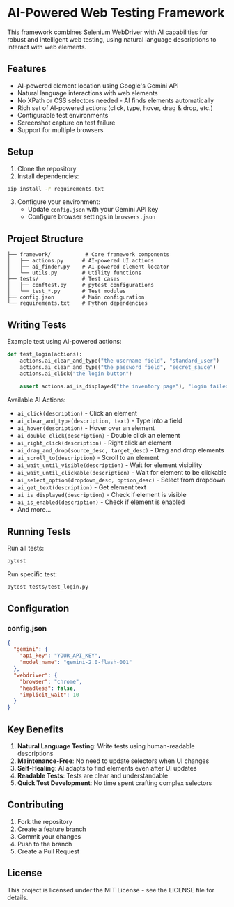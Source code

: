 # AI-Powered Web Testing Framework

This framework combines Selenium WebDriver with AI capabilities for robust and intelligent web testing, using natural language descriptions to interact with web elements.

## Features

- AI-powered element location using Google's Gemini API
- Natural language interactions with web elements
- No XPath or CSS selectors needed - AI finds elements automatically
- Rich set of AI-powered actions (click, type, hover, drag & drop, etc.)
- Configurable test environments
- Screenshot capture on test failure
- Support for multiple browsers

## Setup

1. Clone the repository
2. Install dependencies:
```bash
pip install -r requirements.txt
```
3. Configure your environment:
   - Update `config.json` with your Gemini API key
   - Configure browser settings in `browsers.json`

## Project Structure

```
├── framework/           # Core framework components
│   ├── actions.py      # AI-powered UI actions
│   ├── ai_finder.py    # AI-powered element locator
│   └── utils.py        # Utility functions
├── tests/              # Test cases
│   ├── conftest.py     # pytest configurations
│   └── test_*.py       # Test modules
├── config.json         # Main configuration
└── requirements.txt    # Python dependencies
```

## Writing Tests

Example test using AI-powered actions:

```python
def test_login(actions):
    actions.ai_clear_and_type("the username field", "standard_user")
    actions.ai_clear_and_type("the password field", "secret_sauce")
    actions.ai_click("the login button")
    
    assert actions.ai_is_displayed("the inventory page"), "Login failed"
```

Available AI Actions:
- `ai_click(description)` - Click an element
- `ai_clear_and_type(description, text)` - Type into a field
- `ai_hover(description)` - Hover over an element
- `ai_double_click(description)` - Double click an element
- `ai_right_click(description)` - Right click an element
- `ai_drag_and_drop(source_desc, target_desc)` - Drag and drop elements
- `ai_scroll_to(description)` - Scroll to an element
- `ai_wait_until_visible(description)` - Wait for element visibility
- `ai_wait_until_clickable(description)` - Wait for element to be clickable
- `ai_select_option(dropdown_desc, option_desc)` - Select from dropdown
- `ai_get_text(description)` - Get element text
- `ai_is_displayed(description)` - Check if element is visible
- `ai_is_enabled(description)` - Check if element is enabled
- And more...

## Running Tests

Run all tests:
```bash
pytest
```

Run specific test:
```bash
pytest tests/test_login.py
```

## Configuration

### config.json
```json
{
  "gemini": {
    "api_key": "YOUR_API_KEY",
    "model_name": "gemini-2.0-flash-001"
  },
  "webdriver": {
    "browser": "chrome",
    "headless": false,
    "implicit_wait": 10
  }
}
```

## Key Benefits

1. **Natural Language Testing**: Write tests using human-readable descriptions
2. **Maintenance-Free**: No need to update selectors when UI changes
3. **Self-Healing**: AI adapts to find elements even after UI updates
4. **Readable Tests**: Tests are clear and understandable
5. **Quick Test Development**: No time spent crafting complex selectors

## Contributing

1. Fork the repository
2. Create a feature branch
3. Commit your changes
4. Push to the branch
5. Create a Pull Request

## License

This project is licensed under the MIT License - see the LICENSE file for details.
